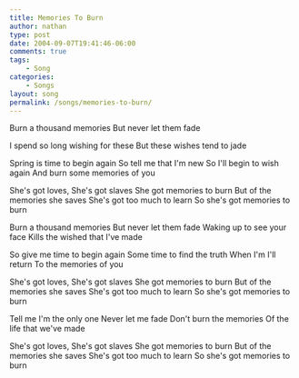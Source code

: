 ```yaml
---
title: Memories To Burn
author: nathan
type: post
date: 2004-09-07T19:41:46-06:00
comments: true
tags:
    - Song
categories:
    - Songs
layout: song
permalink: /songs/memories-to-burn/
---
```

Burn a thousand memories
But never let them fade
<!--more-->
I spend so long wishing for these
But these wishes tend to jade

Spring is time to begin again
So tell me that I'm new
So I'll begin to wish again
And burn some memories of you

She's got loves, She's got slaves
She got memories to burn
But of the memories she saves
She's got too much to learn
So she's got memories to burn

Burn a thousand memories
But never let them fade
Waking up to see your face
Kills the wished that I've made

So give me time to begin again
Some time to find the truth
When I'm I'll return
To the memories of you

She's got loves, She's got slaves
She got memories to burn
But of the memories she saves
She's got too much to learn
So she's got memories to burn

Tell me I'm the only one
Never let me fade
Don't burn the memories
Of the life that we've made

She's got loves, She's got slaves
She got memories to burn
But of the memories she saves
She's got too much to learn
So she's got memories to burn
